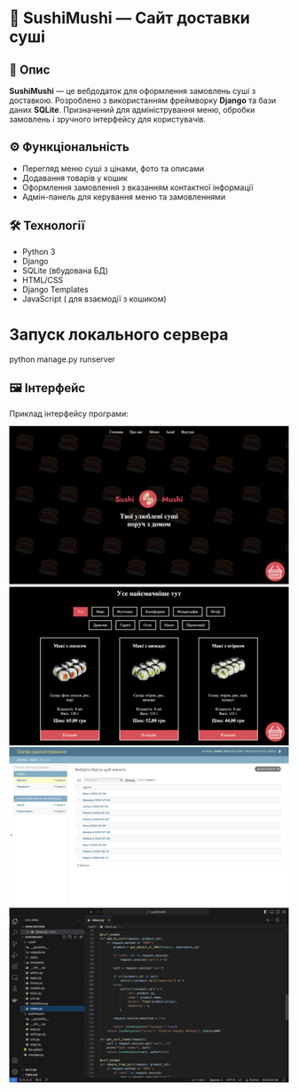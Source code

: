 # 🍣 SushiMushi — Сайт доставки суші

## 📝 Опис

**SushiMushi** — це вебдодаток для оформлення замовлень суші з доставкою. Розроблено з використанням фреймворку **Django** та бази даних **SQLite**. Призначений для адміністрування меню, обробки замовлень і зручного інтерфейсу для користувачів.

## ⚙️ Функціональність

- Перегляд меню суші з цінами, фото та описами
- Додавання товарів у кошик
- Оформлення замовлення з вказанням контактної інформації
- Адмін-панель для керування меню та замовленнями

## 🛠️ Технології

- Python 3
- Django
- SQLite (вбудована БД)
- HTML/CSS
- Django Templates
- JavaScript ( для взаємодії з кошиком)

# Запуск локального сервера
python manage.py runserver

## 🖼️ Інтерфейс

Приклад інтерфейсу програми:

![UI Screenshot](1.png)
![UI Screenshot](2.png)
![UI Screenshot](3.png)
![UI Screenshot](4.png)
